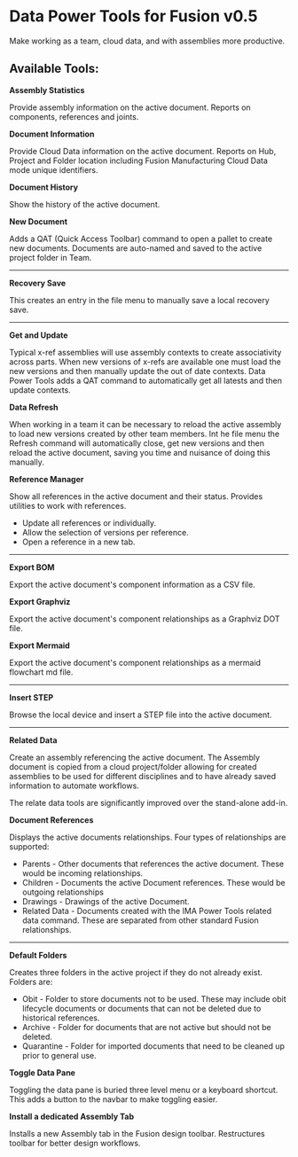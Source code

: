 # Data Power Tools for Fusion v0.5

Make working as a team, cloud data, and with assemblies more productive.

## Available Tools:

**Assembly Statistics**

Provide assembly information on the active document. Reports on components, references and joints.

**Document Information**

Provide Cloud Data information on the active document. Reports on Hub, Project and Folder location including Fusion Manufacturing Cloud Data mode unique identifiers.

**Document History**

Show the history of the active document.

**New Document**

Adds a QAT (Quick Access Toolbar) command to open a pallet to create new documents. Documents are auto-named and saved to the active project folder in Team.

---

**Recovery Save**

This creates an entry in the file menu to manually save a local recovery save.

---

**Get and Update**

Typical x-ref assemblies will use assembly contexts to create associativity across parts. When new versions of x-refs are available one must load the new versions and then manually update the out of date contexts. Data Power Tools adds a QAT command to automatically get all latests and then update contexts.

**Data Refresh**

When working in a team it can be necessary to reload the active assembly to load new versions created by other team members. Int he file menu the Refresh command will automatically close, get new versions and then reload the active document, saving you time and nuisance of doing this manually.

**Reference Manager**

Show all references in the active document and their status. Provides utilities to work with references.

- Update all references or individually.
- Allow the selection of versions per reference.
- Open a reference in a new tab.

---

**Export BOM**

Export the active document's component information as a CSV file.

**Export Graphviz**

Export the active document's component relationships as a Graphviz DOT file.

**Export Mermaid**

Export the active document's component relationships as a mermaid flowchart md file.

---

**Insert STEP**

Browse the local device and insert a STEP file into the active document.

---

**Related Data**

Create an assembly referencing the active document. The Assembly document is copied from a cloud project/folder allowing for created assemblies to be used for different disciplines and to have already saved information to automate workflows.

The relate data tools are significantly improved over the stand-alone add-in.

**Document References**

Displays the active documents relationships. Four types of relationships are supported:

- Parents - Other documents that references the active document. These would be incoming relationships.
- Children - Documents the active Document references. These would be outgoing relationships
- Drawings - Drawings of the active Document.
- Related Data - Documents created with the IMA Power Tools related data command. These are separated from other standard Fusion relationships.

---

**Default Folders**

Creates three folders in the active project if they do not already exist. Folders are:

- Obit - Folder to store documents not to be used. These may include obit lifecycle documents or documents that can not be deleted due to historical references.
- Archive - Folder for documents that are not active but should not be deleted.
- Quarantine - Folder for imported documents that need to be cleaned up prior to general use.
  
**Toggle Data Pane**

Toggling the data pane is buried three level menu or a keyboard shortcut. This adds a button to the navbar to make toggling easier.

**Install a dedicated Assembly Tab**

Installs a new Assembly tab in the Fusion design toolbar. Restructures toolbar for better design workflows.  
